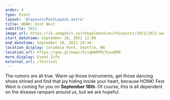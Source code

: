 ```yaml
---
order: 4
type: Event
layout: '@layouts/PostLayout.astro'
title: HONK! Fest West
subtitle: 2021
image_url: https://ik.imagekit.io/thegoldendino/hfw/posts/2021/2021-we-are-coming-for-you_p3u2wvRHk.png?updatedAt=1628230081389
start_datetime: September 18, 2021 12:00
end_datetime: September 18, 2021 19:30
location_display: Columbia Park, Seattle, WA
location_url: https://goo.gl/maps/9jiqHARPQrXxua8R6
more_display: Event Info
external_url: /festival
---
```


The rumors are all true. Warm up those instruments, get those dancing shoes shined and find that joy hiding inside your heart, because HONK! Fest West is coming for you on **September 18th**. Of course, this is all dependent on the disease rampant around us, but we are hopeful.
